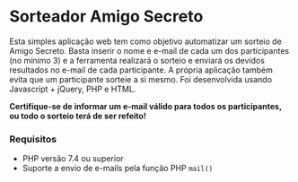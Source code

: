 # Sorteador Amigo Secreto
Esta simples aplicação web tem como objetivo automatizar um sorteio de Amigo Secreto. Basta inserir o nome e e-mail de cada um dos participantes (no mínimo 3) e a ferramenta realizará o sorteio e enviará os devidos resultados no e-mail de cada participante. A própria aplicação também evita que um participante sorteie a si mesmo. Foi desenvolvida usando Javascript + jQuery, PHP e HTML.

**Certifique-se de informar um e-mail válido para todos os participantes, ou todo o sorteio terá de ser refeito!**

### Requisitos
- PHP versão 7.4 ou superior
- Suporte a envio de e-mails pela função PHP `mail()`
